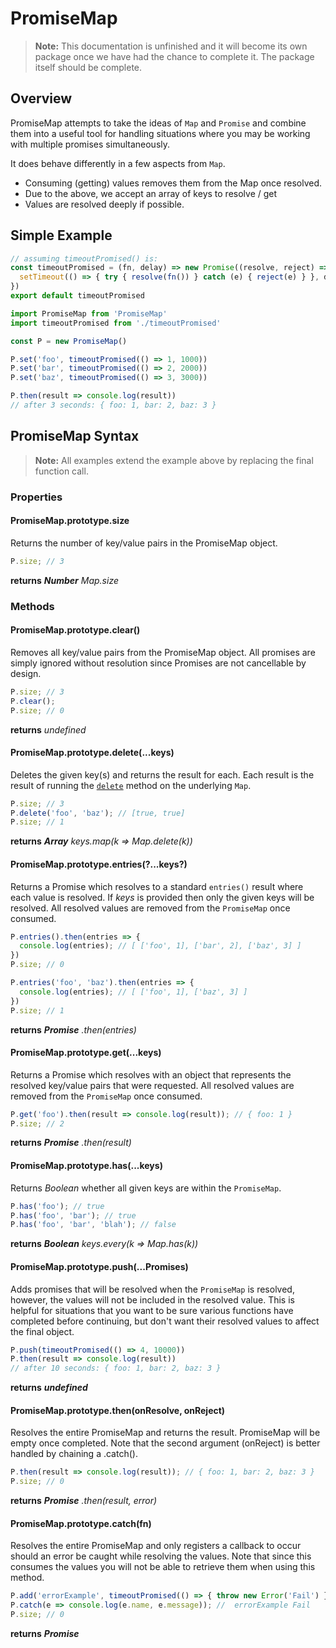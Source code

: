 # PromiseMap

> **Note:** This documentation is unfinished and it will become its own package
> once we have had the chance to complete it.  The package itself should be complete.

## Overview

PromiseMap attempts to take the ideas of `Map` and `Promise` and combine them 
into a useful tool for handling situations where you may be working with multiple 
promises simultaneously.

It does behave differently in a few aspects from `Map`.

  - Consuming (getting) values removes them from the Map once resolved.
  - Due to the above, we accept an array of keys to resolve / get
  - Values are resolved deeply if possible.

## Simple Example

```javascript
// assuming timeoutPromised() is:
const timeoutPromised = (fn, delay) => new Promise((resolve, reject) => {
  setTimeout(() => { try { resolve(fn()) } catch (e) { reject(e) } }, delay)
})
export default timeoutPromised
```

```javascript
import PromiseMap from 'PromiseMap'
import timeoutPromised from './timeoutPromised'

const P = new PromiseMap()

P.set('foo', timeoutPromised(() => 1, 1000))
P.set('bar', timeoutPromised(() => 2, 2000))
P.set('baz', timeoutPromised(() => 3, 3000))

P.then(result => console.log(result))
// after 3 seconds: { foo: 1, bar: 2, baz: 3 }
```

## PromiseMap Syntax

> **Note:** All examples extend the example above by replacing the final function call.

### Properties

#### PromiseMap.prototype.size

Returns the number of key/value pairs in the PromiseMap object.

```js
P.size; // 3
```

**returns** ***Number*** *Map.size*
### Methods


#### PromiseMap.prototype.clear()

Removes all key/value pairs from the PromiseMap object.  All promises are simply 
ignored without resolution since Promises are not cancellable by design.

```js
P.size; // 3
P.clear();
P.size; // 0
```

**returns** _undefined_

#### PromiseMap.prototype.delete(...keys)

Deletes the given key(s) and returns the result for each.  Each result is the 
result of running the [`delete`](https://developer.mozilla.org/en-US/docs/Web/JavaScript/Reference/Global_Objects/Map/delete) 
method on the underlying `Map`.

```js
P.size; // 3
P.delete('foo', 'baz'); // [true, true]
P.size; // 1
```

**returns** ***Array*** *keys.map(k => Map.delete(k))*

#### PromiseMap.prototype.entries(?...keys?)

Returns a Promise which resolves to a standard `entries()` result where each value 
is resolved.  If *keys* is provided then only the given keys will be resolved.  All 
resolved values are removed from the `PromiseMap` once consumed.

```js
P.entries().then(entries => {
  console.log(entries); // [ ['foo', 1], ['bar', 2], ['baz', 3] ]
})
P.size; // 0
```

```js
P.entries('foo', 'baz').then(entries => {
  console.log(entries); // [ ['foo', 1], ['baz', 3] ]
})
P.size; // 1
```

**returns** ***Promise*** *.then(entries)*

#### PromiseMap.prototype.get(...keys)

Returns a Promise which resolves with an object that represents the resolved key/value pairs 
that were requested.  All resolved values are removed from the `PromiseMap` once consumed.

```js
P.get('foo').then(result => console.log(result)); // { foo: 1 }
P.size; // 2
```

**returns** ***Promise*** *.then(result)*

#### PromiseMap.prototype.has(...keys)

Returns _Boolean_ whether all given keys are within the `PromiseMap`. 

```js
P.has('foo'); // true
P.has('foo', 'bar'); // true
P.has('foo', 'bar', 'blah'); // false
```

**returns** ***Boolean*** *keys.every(k => Map.has(k))*

#### PromiseMap.prototype.push(...Promises)

Adds promises that will be resolved when the `PromiseMap` is resolved, however, the 
values will not be included in the resolved value.  This is helpful for situations that 
you want to be sure various functions have completed before continuing, but don't want their 
resolved values to affect the final object.

```js
P.push(timeoutPromised(() => 4, 10000))
P.then(result => console.log(result))
// after 10 seconds: { foo: 1, bar: 2, baz: 3 }
```

**returns** ***undefined***

#### PromiseMap.prototype.then(onResolve, onReject)

Resolves the entire PromiseMap and returns the result.  PromiseMap will be empty once completed. 
Note that the second argument (onReject) is better handled by chaining a .catch().

```js
P.then(result => console.log(result)); // { foo: 1, bar: 2, baz: 3 }
P.size; // 0
```
**returns** ***Promise*** *.then(result, error)*

#### PromiseMap.prototype.catch(fn)

Resolves the entire PromiseMap and only registers a callback to occur should an error be 
caught while resolving the values.  Note that since this consumes the values you will not 
be able to retrieve them when using this method.

```js
P.add('errorExample', timeoutPromised(() => { throw new Error('Fail') }))
P.catch(e => console.log(e.name, e.message)); //  errorExample Fail
P.size; // 0
```

**returns** ***Promise***